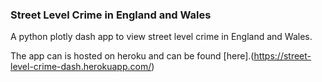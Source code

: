 ### Street Level Crime in England and Wales

A python plotly dash app to view street level crime in England and Wales.

The app can is hosted on heroku and can be found [here].(https://street-level-crime-dash.herokuapp.com/)
